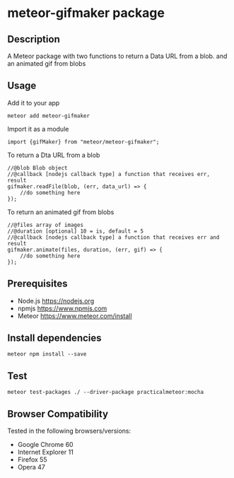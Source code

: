 # meteor-gifmaker package
## Description
A Meteor package with two functions to return a Data URL from a blob. and an animated gif from blobs
## Usage
Add it to your app
```range
meteor add meteor-gifmaker
```
Import it as a module
```range
import {gifMaker} from "meteor/meteor-gifmaker";

```
To return a Dta URL from a blob
```range
//@blob Blob object
//@callback [nodejs callback type] a function that receives err, result
gifmaker.readFile(blob, (err, data_url) => {
    //do something here
});
```
To return an animated gif from blobs
```range
//@files array of images
//@duration [optional] 10 = is, default = 5
//@callback [nodejs callback type] a function that receives err and result
gifmaker.animate(files, duration, (err, gif) => {
    //do something here
});
```
## Prerequisites
* Node.js https://nodejs.org
* npmjs https://www.npmjs.com
* Meteor https://www.meteor.com/install

## Install dependencies
```range
meteor npm install --save
```
 ## Test
 ```range
 meteor test-packages ./ --driver-package practicalmeteor:mocha
```
## Browser Compatibility
Tested in the following browsers/versions:
* Google Chrome 60
* Internet Explorer 11
* Firefox 55
* Opera 47
